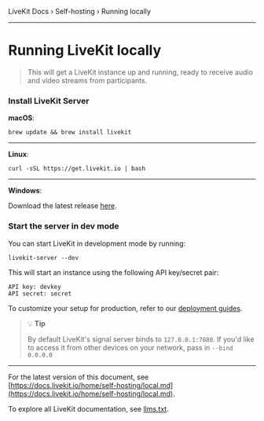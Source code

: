 LiveKit Docs › Self-hosting › Running locally

---

# Running LiveKit locally

> This will get a LiveKit instance up and running, ready to receive audio and video streams from participants.

### Install LiveKit Server

**macOS**:

```text
brew update && brew install livekit

```

---

**Linux**:

```text
curl -sSL https://get.livekit.io | bash

```

---

**Windows**:

Download the latest release [here](https://github.com/livekit/livekit/releases/latest).

### Start the server in dev mode

You can start LiveKit in development mode by running:

```text
livekit-server --dev

```

This will start an instance using the following API key/secret pair:

```text
API key: devkey
API secret: secret

```

To customize your setup for production, refer to our [deployment guides](https://docs.livekit.io/home/self-hosting/deployment/).

> 💡 **Tip**
> 
> By default LiveKit's signal server binds to `127.0.0.1:7880`. If you'd like to access it from other devices on your network, pass in `--bind 0.0.0.0`

---


For the latest version of this document, see [https://docs.livekit.io/home/self-hosting/local.md](https://docs.livekit.io/home/self-hosting/local.md).

To explore all LiveKit documentation, see [llms.txt](https://docs.livekit.io/llms.txt).